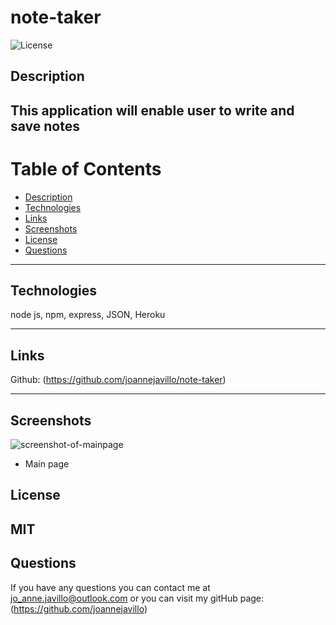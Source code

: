 # note-taker
![License](https://img.shields.io/badge/License-MIT-purple)

## Description 
This application will enable user to write and save notes
---
# Table of Contents 

  - [Description](#Description)
  - [Technologies](#Technologies)
  - [Links](#Links)
  - [Screenshots](#Screenshots)
  - [License](#License)
  - [Questions](#questions)
---

## Technologies
node js, npm, express, JSON, Heroku

---
## Links
 Github: (https://github.com/joannejavillo/note-taker)

---
## Screenshots
![screenshot-of-mainpage](./assets/.images/pictureone.png)
- Main page

## License
MIT
---
## Questions
If you have any questions you can contact me at jo_anne.javillo@outlook.com or you can visit my gitHub page: (https://github.com/joannejavillo)
